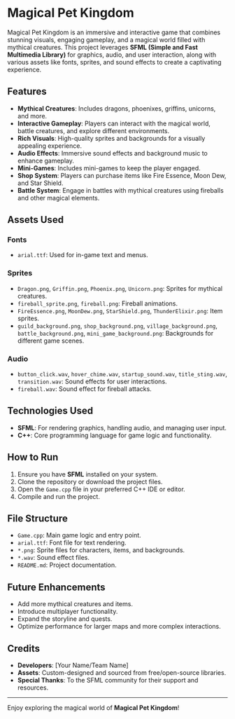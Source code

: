 # Magical Pet Kingdom

Magical Pet Kingdom is an immersive and interactive game that combines stunning visuals, engaging gameplay, and a magical world filled with mythical creatures. This project leverages **SFML (Simple and Fast Multimedia Library)** for graphics, audio, and user interaction, along with various assets like fonts, sprites, and sound effects to create a captivating experience.

## Features

- **Mythical Creatures**: Includes dragons, phoenixes, griffins, unicorns, and more.
- **Interactive Gameplay**: Players can interact with the magical world, battle creatures, and explore different environments.
- **Rich Visuals**: High-quality sprites and backgrounds for a visually appealing experience.
- **Audio Effects**: Immersive sound effects and background music to enhance gameplay.
- **Mini-Games**: Includes mini-games to keep the player engaged.
- **Shop System**: Players can purchase items like Fire Essence, Moon Dew, and Star Shield.
- **Battle System**: Engage in battles with mythical creatures using fireballs and other magical elements.

## Assets Used

### Fonts
- `arial.ttf`: Used for in-game text and menus.

### Sprites
- `Dragon.png`, `Griffin.png`, `Phoenix.png`, `Unicorn.png`: Sprites for mythical creatures.
- `fireball_sprite.png`, `fireball.png`: Fireball animations.
- `FireEssence.png`, `MoonDew.png`, `StarShield.png`, `ThunderElixir.png`: Item sprites.
- `guild_background.png`, `shop_background.png`, `village_background.png`, `battle_background.png`, `mini_game_background.png`: Backgrounds for different game scenes.

### Audio
- `button_click.wav`, `hover_chime.wav`, `startup_sound.wav`, `title_sting.wav`, `transition.wav`: Sound effects for user interactions.
- `fireball.wav`: Sound effect for fireball attacks.

## Technologies Used

- **SFML**: For rendering graphics, handling audio, and managing user input.
- **C++**: Core programming language for game logic and functionality.

## How to Run

1. Ensure you have **SFML** installed on your system.
2. Clone the repository or download the project files.
3. Open the `Game.cpp` file in your preferred C++ IDE or editor.
4. Compile and run the project.

## File Structure

- `Game.cpp`: Main game logic and entry point.
- `arial.ttf`: Font file for text rendering.
- `*.png`: Sprite files for characters, items, and backgrounds.
- `*.wav`: Sound effect files.
- `README.md`: Project documentation.

## Future Enhancements

- Add more mythical creatures and items.
- Introduce multiplayer functionality.
- Expand the storyline and quests.
- Optimize performance for larger maps and more complex interactions.

## Credits

- **Developers**: [Your Name/Team Name]
- **Assets**: Custom-designed and sourced from free/open-source libraries.
- **Special Thanks**: To the SFML community for their support and resources.

---

Enjoy exploring the magical world of **Magical Pet Kingdom**!
